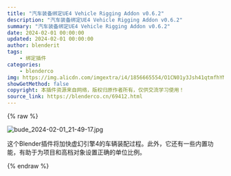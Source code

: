 ```yaml
---
title: "汽车装备绑定UE4 Vehicle Rigging Addon v0.6.2"
description: "汽车装备绑定UE4 Vehicle Rigging Addon v0.6.2"
summary: "汽车装备绑定UE4 Vehicle Rigging Addon v0.6.2"
date: 2024-02-01 00:00:00
updated: 2024-02-01 00:00:00
author: blenderit
tags: 
    - 绑定插件
categories:
    - blenderco
img: https://img.alicdn.com/imgextra/i4/1856665554/O1CN01y3Jsh41qtmfhYMypl_!!1856665554.jpg
showGetMethod: false
copyright: 本插件资源来自网络，版权归原作者所有，仅供交流学习使用！
source_link: https://blenderco.cn/69412.html
---
```


{% raw %}
<p><img class="aligncenter" src="https://img.alicdn.com/imgextra/i4/1856665554/O1CN01y3Jsh41qtmfhYMypl_!!1856665554.jpg" alt="bude_2024-02-01_21-49-17.jpg"></p><p>这个Blender插件将加快虚幻引擎4的车辆装配过程。此外，它还有一些内置功能，有助于为项目和高档对象设置正确的单位比例。</p>
<div style="display: none">blenderco</div>
{% endraw %}